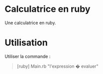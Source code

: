 # Calculatrice en ruby
Une calculatrice en ruby.

# Utilisation
Utiliser la commande :
> [ruby] Main.rb "l'expression � evaluer"